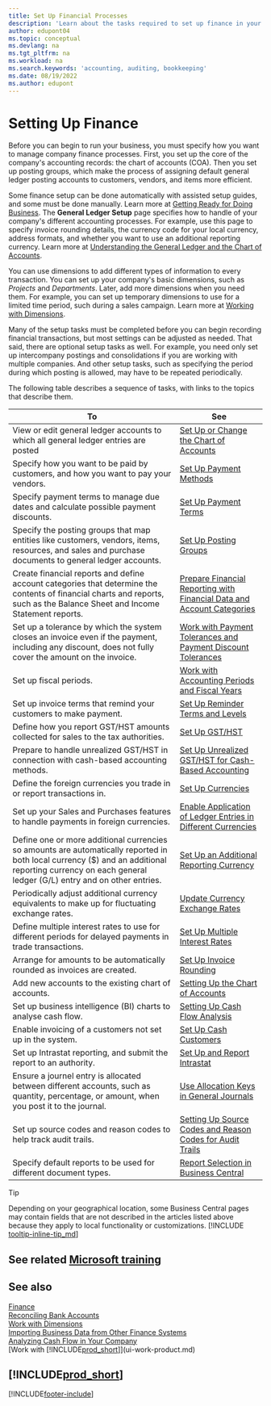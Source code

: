 ```yaml
---
title: Set Up Financial Processes
description: 'Learn about the tasks required to set up finance in your business to suit all your accounting, auditing, or bookkeeping needs.'
author: edupont04
ms.topic: conceptual
ms.devlang: na
ms.tgt_pltfrm: na
ms.workload: na
ms.search.keywords: 'accounting, auditing, bookkeeping'
ms.date: 08/19/2022
ms.author: edupont
---
```

# <a name="setting-up-finance" />Setting Up Finance

Before you can begin to run your business, you must specify how you want to manage company finance processes. First, you set up the core of the company's accounting records: the chart of accounts (COA). Then you set up posting groups, which make the process of assigning default general ledger posting accounts to customers, vendors, and items more efficient.

Some finance setup can be done automatically with assisted setup guides, and some must be done manually. Learn more at [Getting Ready for Doing Business](ui-get-ready-business.md). The **General Ledger Setup** page specifies how to handle of your company's different accounting processes. For example, use this page to specify invoice rounding details, the currency code for your local currency, address formats, and whether you want to use an additional reporting currency. Learn more at [Understanding the General Ledger and the Chart of Accounts](finance-general-ledger.md).  

You can use dimensions to add different types of information to every transaction. You can set up your company's basic dimensions, such as *Projects* and *Departments*. Later, add more dimensions when you need them. For example, you can set up temporary dimensions to use for a limited time period, such during a sales campaign. Learn more at [Working with Dimensions](finance-dimensions.md).

Many of the setup tasks must be completed before you can begin recording financial transactions, but most settings can be adjusted as needed. That said, there are optional setup tasks as well. For example, you need only set up intercompany postings and consolidations if you are working with multiple companies. And other setup tasks, such as specifying the period during which posting is allowed, may have to be repeated periodically.  

The following table describes a sequence of tasks, with links to the topics that describe them.

| To | See |
| --- | --- |
|View or edit general ledger accounts to which all general ledger entries are posted|[Set Up or Change the Chart of Accounts](finance-setup-chart-accounts.md)|
| Specify how you want to be paid by customers, and how you want to pay your vendors. |[Set Up Payment Methods](finance-payment-methods.md) |
| Specify payment terms to manage due dates and calculate possible payment discounts.|[Set Up Payment Terms](finance-payment-terms.md) |
| Specify the posting groups that map entities like customers, vendors, items, resources, and sales and purchase documents to general ledger accounts. |[Set Up Posting Groups](finance-posting-groups.md)|
|Create financial reports and define account categories that determine the contents of financial charts and reports, such as the Balance Sheet and Income Statement reports.|[Prepare Financial Reporting with Financial Data and Account Categories](bi-how-work-account-schedule.md)|
|Set up a tolerance by which the system closes an invoice even if the payment, including any discount, does not fully cover the amount on the invoice.|[Work with Payment Tolerances and Payment Discount Tolerances](finance-payment-tolerance-and-payment-discount-tolerance.md)|
| Set up fiscal periods. |[Work with Accounting Periods and Fiscal Years](finance-accounting-periods-and-fiscal-years.md) |
|Set up invoice terms that remind your customers to make payment.|[Set Up Reminder Terms and Levels](finance-setup-reminders.md)|
| Define how you report GST/HST amounts collected for sales to the tax authorities. |[Set Up GST/HST](finance-setup-vat.md)|
|Prepare to handle unrealized GST/HST in connection with cash-based accounting methods.|[Set Up Unrealized GST/HST for Cash-Based Accounting](finance-setup-unrealized-vat.md)|
|Define the foreign currencies you trade in or report transactions in.|[Set Up Currencies](finance-set-up-currencies.md)|
| Set up your Sales and Purchases features to handle payments in foreign currencies.|[Enable Application of Ledger Entries in Different Currencies](finance-how-enable-application-ledger-entries-different-currencies.md)
|Define one or more additional currencies so amounts are automatically reported in both local currency ($) and an additional reporting currency on each general ledger (G/L) entry and on other entries.|[Set Up an Additional Reporting Currency](finance-how-setup-additional-currencies.md)|
|Periodically adjust additional currency equivalents to make up for fluctuating exchange rates.|[Update Currency Exchange Rates](finance-how-update-currencies.md)|
|Define multiple interest rates to use for different periods for delayed payments in trade transactions.|[Set Up Multiple Interest Rates](finance-how-to-set-up-multiple-interest-rates.md)|
|Arrange for amounts to be automatically rounded as invoices are created.|[Set Up Invoice Rounding](finance-set-up-invoice-rounding.md)|
| Add new accounts to the existing chart of accounts. |[Setting Up the Chart of Accounts](finance-setup-chart-accounts.md) |
| Set up business intelligence (BI) charts to analyse cash flow. |[Setting Up Cash Flow Analysis](finance-setup-cash-flow-analyses.md) |
|Enable invoicing of a customers not set up in the system.|[Set Up Cash Customers](finance-how-to-set-up-cash-customers.md)|
| Set up Intrastat reporting, and submit the report to an authority. | [Set Up and Report Intrastat](finance-how-setup-report-intrastat.md)|
|Ensure a journel entry is allocated between different accounts, such as quantity, percentage, or amount, when you post it to the journal.|[Use Allocation Keys in General Journals](ui-how-use-allocation-keys-general-journals.md)|
|Set up source codes and reason codes to help track audit trails.|[Setting Up Source Codes and Reason Codes for Audit Trails](finance-setup-trail-codes.md)|
|Specify default reports to be used for different document types.|[Report Selection in Business Central](across-report-selections.md)|

> [!TIP]
> Depending on your geographical location, some Business Central pages may contain fields that are not described in the articles listed above because they apply to local functionality or customizations. [!INCLUDE [tooltip-inline-tip_md](includes/tooltip-inline-tip_md.md)]

## <a name="see-related-microsoft-training" />See related [Microsoft training](/training/paths/set-up-financial-management-dynamics-365-business-central/)

## <a name="see-also" />See also

[Finance](finance.md)  
[Reconciling Bank Accounts](bank-manage-bank-accounts.md)  
[Work with Dimensions](finance-dimensions.md)  
[Importing Business Data from Other Finance Systems](across-import-data-configuration-packages.md)  
[Analyzing Cash Flow in Your Company](finance-analyze-cash-flow.md)  
[Work with [!INCLUDE[prod_short](includes/prod_short.md)]](ui-work-product.md)  

## [!INCLUDE[prod_short](includes/free_trial_md.md)]

[!INCLUDE[footer-include](includes/footer-banner.md)]

